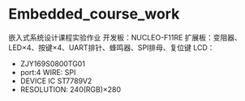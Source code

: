 # Embedded_course_work
嵌入式系统设计课程实验作业
开发板：NUCLEO-F11RE
扩展板：变阻器、LED×4、按键×4、UART排针、蜂鸣器、SPI排母、复位键
LCD：
  - ZJY169S0800TG01
  - port:4 WIRE: SPI
  - DEVICE IC ST7789V2
  - RESOLUTION: 240(RGB)×280
